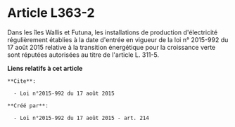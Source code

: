 # Article L363-2

Dans les îles Wallis et Futuna, les installations de production d'électricité régulièrement établies à la date d'entrée en
vigueur de la 
loi n° 2015-992 du 17 août 2015
relative à la transition énergétique pour la croissance verte sont réputées autorisées au titre de l'article L. 311-5.

**Liens relatifs à cet article**

	**Cite**:

	  - Loi n°2015-992 du 17 août 2015

	**Créé par**:

	  - Loi n°2015-992 du 17 août 2015 - art. 214
